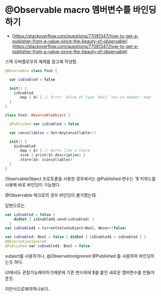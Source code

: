 # @Observable macro 멤버변수를 바인딩하기 
- [https://stackoverflow.com/questions/77081347/how-to-get-a-publisher-from-a-value-since-the-beauty-of-observable](https://stackoverflow.com/questions/77081347/how-to-get-a-publisher-from-a-value-since-the-beauty-of-observable)

스택 오버플로우의 예제를 참고해 작성함. 

```swift
@Observable class Foo1 {

  var isEnabled = false

  init() {
    isEnabled
      .map { $0 } // Error: Value of type 'Bool' has no member 'map'
  }
}

class Foo2: ObservableObject {

  @Published var isEnabled = false

  var cancellables = Set<AnyCancellable>()

  init() {
    $isEnabled
      .map { $0 } // Works like a charm
      .sink { print($0.description) }  
      .store(in: &cancellables)
  }
}
```

ObservableObject 프로토콜을 사용한 경우에서는 @Published 변수는 '$'키워드를 사용해 바로 바인딩이 가능했다.  

@Observable 메크로의 경우 바인딩이 불가했는데.  

답변으로는.  

```swift
var isEnabled = false {
    didSet { isEnabled$.send(isEnabled) }
  }
var isEnabled$ = CurrentValueSubject<Bool, Never>(false)
```

```swift
var isEnabled: Bool = false { didSet { isEnabled$ = isEnabled } }
@ObservationIgnored
@Published var isEnabled$: Bool = false
```

subject를 사용하거나, @ObservationIgnored @Published 를 사용하여 바인딩하는듯 하다.    

UI에서도 관찰가능해야하기때문에 기존 변수외에 $를 붙인 새로운 멤버변수를 만들어준듯.   

이런식으로해야하나보다..  


